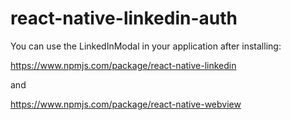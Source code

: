 # react-native-linkedin-auth


You can use the LinkedInModal in your application after installing:

https://www.npmjs.com/package/react-native-linkedin

and 

https://www.npmjs.com/package/react-native-webview


